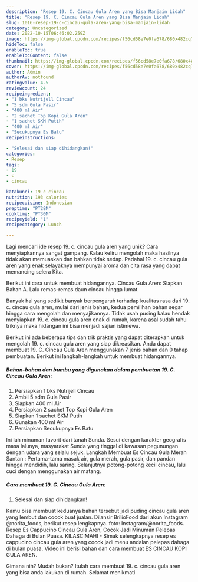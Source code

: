 ```yaml
---
description: "Resep 19. C. Cincau Gula Aren yang Bisa Manjain Lidah"
title: "Resep 19. C. Cincau Gula Aren yang Bisa Manjain Lidah"
slug: 1016-resep-19-c-cincau-gula-aren-yang-bisa-manjain-lidah
category: Uncategorized
date: 2022-10-15T06:46:02.259Z
image: https://img-global.cpcdn.com/recipes/f56cd58e7e0fa678/680x482cq70/19-c-cincau-gula-aren-foto-resep-utama.jpg
hideToc: false
enableToc: true
enableTocContent: false
thumbnail: https://img-global.cpcdn.com/recipes/f56cd58e7e0fa678/680x482cq70/19-c-cincau-gula-aren-foto-resep-utama.jpg
cover: https://img-global.cpcdn.com/recipes/f56cd58e7e0fa678/680x482cq70/19-c-cincau-gula-aren-foto-resep-utama.jpg
author: Admin
authorAv: notfound
ratingvalue: 4.5
reviewcount: 24
recipeingredient:
- "1 bks Nutrijell Cincau"
- "5 sdm Gula Pasir"
- "400 ml Air"
- "2 sachet Top Kopi Gula Aren"
- "1 sachet SKM Putih"
- "400 ml Air"
- "Secukupnya Es Batu"
recipeinstructions:

- "Selesai dan siap dihidangkan!"
categories:
- Resep
tags:
- 19
- c
- cincau

katakunci: 19 c cincau 
nutrition: 193 calories
recipecuisine: Indonesian
preptime: "PT28M"
cooktime: "PT30M"
recipeyield: "1"
recipecategory: Lunch

---
```





Lagi mencari ide resep 19. c. cincau gula aren yang unik? Cara menyiapkannya sangat gampang. Kalau keliru mengolah maka hasilnya tidak akan memuaskan dan bahkan tidak sedap. Padahal 19. c. cincau gula aren yang enak selayaknya mempunyai aroma dan cita rasa yang dapat memancing selera Kita.





Berikut ini cara untuk membuat hidangannya. Cincau Gula Aren: Siapkan Bahan A. Lalu remas-remas daun cincau hingga lumat.

Banyak hal yang sedikit banyak berpengaruh terhadap kualitas rasa dari 19. c. cincau gula aren, mulai dari jenis bahan, kedua pemilihan bahan segar hingga cara mengolah dan menyajikannya. Tidak usah pusing kalau hendak menyiapkan 19. c. cincau gula aren enak di rumah, karena asal sudah tahu triknya maka hidangan ini bisa menjadi sajian istimewa.






Berikut ini ada beberapa tips dan trik praktis yang dapat diterapkan untuk mengolah 19. c. cincau gula aren yang siap dikreasikan. Anda dapat membuat 19. C. Cincau Gula Aren menggunakan 7 jenis bahan dan 0 tahap pembuatan. Berikut ini langkah-langkah untuk membuat hidangannya.

<!--inarticleads1-->

##### Bahan-bahan dan bumbu yang digunakan dalam pembuatan 19. C. Cincau Gula Aren:

1. Persiapkan 1 bks Nutrijell Cincau
1. Ambil 5 sdm Gula Pasir
1. Siapkan 400 ml Air
1. Persiapkan 2 sachet Top Kopi Gula Aren
1. Siapkan 1 sachet SKM Putih
1. Gunakan 400 ml Air
1. Persiapkan Secukupnya Es Batu


Ini lah minuman favorit dari tanah Sunda. Sesui dengan karakter geografis masa lalunya, masyarakat Sunda yang tinggal di kawasan pegunungan dengan udara yang selalu sejuk. Langkah Membuat Es Cincau Gula Merah Santan : Pertama-tama masak air, gula merah, gula pasir, dan pandan hingga mendidih, lalu saring. Selanjutnya potong-potong kecil cincau, lalu cuci dengan menggunakan air matang. 

<!--inarticleads2-->

##### Cara membuat 19. C. Cincau Gula Aren:


1. Selesai dan siap dihidangkan!

Kamu bisa membuat keduanya bahan tersebut jadi puding cincau gula aren yang lembut dan cocok buat jualan. Dilansir BrilioFood dari akun Instagram @norita_foods, berikut resep lengkapnya. foto: Instagram/@norita_foods. Resep Es Cappucino Cincau Gula Aren, Cocok Jadi Minuman Pelepas Dahaga di Bulan Puasa. KILASCIMAHI - Simak selengkapnya resep es cappucino cincau gula aren yang cocok jadi menu andalan pelepas dahaga di bulan puasa. Video ini berisi bahan dan cara membuat ES CINCAU KOPI GULA AREN. 

Gimana nih? Mudah bukan? Itulah cara membuat 19. c. cincau gula aren yang bisa anda lakukan di rumah. Selamat menikmati
